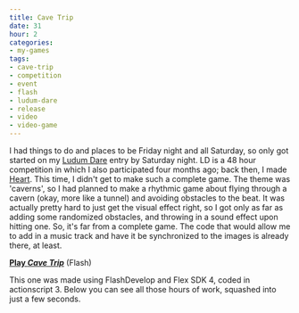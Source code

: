 ```yaml
---
title: Cave Trip
date: 31
hour: 2
categories:
- my-games
tags:
- cave-trip
- competition
- event
- flash
- ludum-dare
- release
- video
- video-game
---
```


I had things to do and places to be Friday night and all Saturday, so only got started on my [Ludum Dare](http://www.ludumdare.com/) entry by Saturday night. LD is a 48 hour competition in which I also participated four months ago; back then, I made [Heart](http://blog.agj.cl/tag/heart/). This time, I didn't get to make such a complete game. The theme was 'caverns', so I had planned to make a rhythmic game about flying through a cavern (okay, more like a tunnel) and avoiding obstacles to the beat. It was actually pretty hard to just get the visual effect right, so I got only as far as adding some randomized obstacles, and throwing in a sound effect upon hitting one. So, it's far from a complete game. The code that would allow me to add in a music track and have it be synchronized to the images is already there, at least.

[**Play _Cave Trip_**](http://www.agj.cl/files/games/cavetrip/) (Flash)

This one was made using FlashDevelop and Flex SDK 4, coded in actionscript 3. Below you can see all those hours of work, squashed into just a few seconds.

<VideoEmbed service="vimeo" id="6353166" width="500" height="313" />

